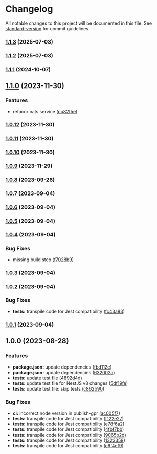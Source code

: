 # Changelog

All notable changes to this project will be documented in this file. See [standard-version](https://github.com/conventional-changelog/standard-version) for commit guidelines.

### [1.1.3](https://github.com/MirasysSolutions/nestjs-jetstream-transporter/compare/v1.1.2...v1.1.3) (2025-07-03)

### [1.1.2](https://github.com/MirasysSolutions/nestjs-jetstream-transporter/compare/v1.1.1...v1.1.2) (2025-07-03)

### [1.1.1](https://github.com/MirasysSolutions/nestjs-jetstream-transporter/compare/v1.1.0...v1.1.1) (2024-10-07)

## [1.1.0](https://github.com/MirasysSolutions/nestjs-jetstream-transporter/compare/v1.0.12...v1.1.0) (2023-11-30)


### Features

* refacor nats service ([cb82f5e](https://github.com/MirasysSolutions/nestjs-jetstream-transporter/commit/cb82f5eace19e6dff683818d35915ec9a305c0c7))

### [1.0.12](https://github.com/MirasysSolutions/nestjs-jetstream-transporter/compare/v1.0.11...v1.0.12) (2023-11-30)

### [1.0.11](https://github.com/MirasysSolutions/nestjs-jetstream-transporter/compare/v1.0.10...v1.0.11) (2023-11-30)

### [1.0.10](https://github.com/MirasysSolutions/nestjs-jetstream-transporter/compare/v1.0.9...v1.0.10) (2023-11-30)

### [1.0.9](https://github.com/MirasysSolutions/nestjs-jetstream-transporter/compare/v1.0.8...v1.0.9) (2023-11-29)

### [1.0.8](https://github.com/MirasysSolutions/nestjs-jetstream-transporter/compare/v1.0.7...v1.0.8) (2023-09-26)

### [1.0.7](https://github.com/MirasysSolutions/nestjs-jetstream-transporter/compare/v1.0.6...v1.0.7) (2023-09-04)

### [1.0.6](https://github.com/MirasysSolutions/nestjs-jetstream-transporter/compare/v1.0.5...v1.0.6) (2023-09-04)

### [1.0.5](https://github.com/MirasysSolutions/nestjs-jetstream-transporter/compare/v1.0.4...v1.0.5) (2023-09-04)

### [1.0.4](https://github.com/MirasysSolutions/nestjs-jetstream-transporter/compare/v1.0.3...v1.0.4) (2023-09-04)


### Bug Fixes

* missing build step ([f7028b9](https://github.com/MirasysSolutions/nestjs-jetstream-transporter/commit/f7028b95a018a43ed5ac0d7e999c8618603334e4))

### [1.0.3](https://github.com/MirasysSolutions/nestjs-jetstream-transporter/compare/v1.0.2...v1.0.3) (2023-09-04)

### [1.0.2](https://github.com/MirasysSolutions/nestjs-jetstream-transporter/compare/v1.0.0...v1.0.2) (2023-09-04)


### Bug Fixes

* **tests:** transpile code for Jest compatibility ([fc43a83](https://github.com/MirasysSolutions/nestjs-jetstream-transporter/commit/fc43a83b1f6f64def115f20a2eeed031c717554c))

### [1.0.1](https://github.com/MirasysSolutions/nestjs-jetstream-transporter/compare/v1.0.0...v1.0.1) (2023-09-04)

## 1.0.0 (2023-08-28)


### Features

* **package.json:** update dependencies ([fbd112e](https://github.com/MirasysSolutions/nestjs-jetstream-transporter/commit/fbd112e767970d730de27ca95ebd82469fcb972e))
* **package.json:** update dependencies ([632002a](https://github.com/MirasysSolutions/nestjs-jetstream-transporter/commit/632002aba607985635cd7ffe532dbe916ba7ffaa))
* **tests:** update test file ([4892d4d](https://github.com/MirasysSolutions/nestjs-jetstream-transporter/commit/4892d4dff313db585e91331f57afb029bb0fc860))
* **tests:** update test file for NestJS v8 changes ([5df19fe](https://github.com/MirasysSolutions/nestjs-jetstream-transporter/commit/5df19fe356fb51267a79c0734d3a216e76c3b2c4))
* **tests:** update test file: skip tests ([c862b90](https://github.com/MirasysSolutions/nestjs-jetstream-transporter/commit/c862b9021ece10da4aac831a16daad39308f173d))


### Bug Fixes

* **ci:** incorrect node version in publish-gpr ([ac005f7](https://github.com/MirasysSolutions/nestjs-jetstream-transporter/commit/ac005f71f4e8828d18308521553c0beb76197db4))
* **tests:** transpile code for Jest compatibility ([f122e27](https://github.com/MirasysSolutions/nestjs-jetstream-transporter/commit/f122e275dad0e60bca28ffa2a8e3a6762ad5526e))
* **tests:** transpile code for Jest compatibility ([e78f6a2](https://github.com/MirasysSolutions/nestjs-jetstream-transporter/commit/e78f6a20a9e21f592227c9d47e65208acd802a04))
* **tests:** transpile code for Jest compatibility ([4fbf7bb](https://github.com/MirasysSolutions/nestjs-jetstream-transporter/commit/4fbf7bbaf68858b70babb1b3e53e41ff5ab9e7f5))
* **tests:** transpile code for Jest compatibility ([9065b2d](https://github.com/MirasysSolutions/nestjs-jetstream-transporter/commit/9065b2d510abf244dc55112cdda17731bf7eb6dd))
* **tests:** transpile code for Jest compatibility ([1323358](https://github.com/MirasysSolutions/nestjs-jetstream-transporter/commit/132335826fa75a9ed8f9912ef0b144f4aeaa4929))
* **tests:** transpile code for Jest compatibility ([c6f4ef9](https://github.com/MirasysSolutions/nestjs-jetstream-transporter/commit/c6f4ef9bb3945fe6f949c303c493a4d044aaeb70))

